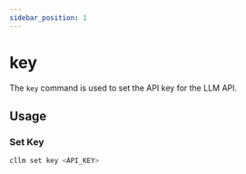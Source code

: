 ```yaml
---
sidebar_position: 1
---
```


# key

The `key` command is used to set the API key for the LLM API.

## Usage

### Set Key
```bash
cllm set key <API_KEY>
```